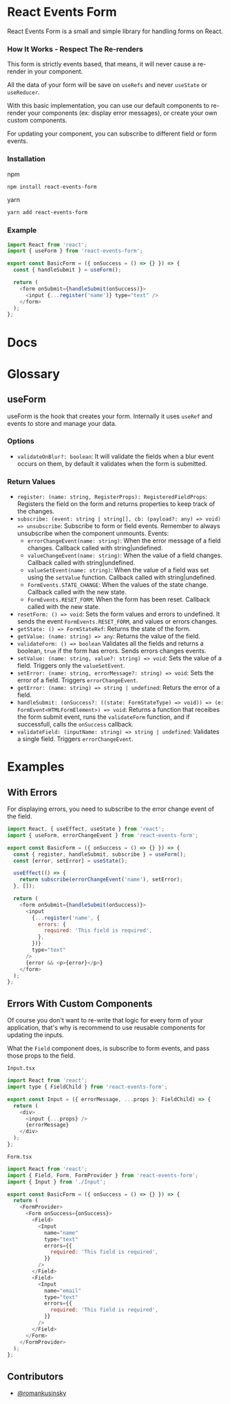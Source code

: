 # React Events Form

React Events Form is a small and simple library for handling forms on React.

### How It Works - Respect The Re-renders

This form is strictly events based, that means, it will never cause a re-render in your component.

All the data of your form will be save on `useRefs` and never `useState` or `useReducer`.

With this basic implementation, you can use our default components to re-render your components (ex:
display error messages), or create your own custom components.

For updating your component, you can subscribe to different field or form events.

### Installation

npm

```sh
npm install react-events-form
```

yarn

```sh
yarn add react-events-form
```

### Example

```js
import React from 'react';
import { useForm } from 'react-events-form';

export const BasicForm = ({ onSuccess = () => {} }) => {
  const { handleSubmit } = useForm();

  return (
    <form onSubmit={handleSubmit(onSuccess)}>
      <input {...register('name')} type="text" />
    </form>
  );
};
```

# Docs

# Glossary

## useForm

useForm is the hook that creates your form. Internally it uses `useRef` and events to store and
manage your data.

### Options

- `validateOnBlur?: boolean`: It will validate the fields when a blur event occurs on them, by
  default it validates when the form is submitted.

### Return Values

- `register: (name: string, RegisterProps): RegisteredFieldProps`: Registers the field on the form
  and returns properties to keep track of the changes.
- `subscribe: (event: string | string[], cb: (payload?: any) => void) => unsubscribe`: Subscribe to
  form or field events. Remember to always unsubscribe when the component unmounts. Events:
  - `errorChangeEvent(name: string)`: When the error message of a field changes. Callback called
    with string|undefined.
  - `valueChangeEvent(name: string)`: When the value of a field changes. Callback called with
    string|undefined.
  - `valueSetEvent(name: string)`: When the value of a field was set using the `setValue` function.
    Callback called with string|undefined.
  - `FormEvents.STATE_CHANGE`: When the values of the state change. Callback called with the new
    state.
  - `FormEvents.RESET_FORM`: When the form has been reset. Callback called with the new state.
- `resetForm: () => void`: Sets the form values and errors to undefined. It sends the event
  `FormEvents.RESET_FORM`, and values or errors changes.
- `getState: () => FormStateRef`: Returns the state of the form.
- `getValue: (name: string) => any`: Returns the value of the field.
- `validateForm: () => boolean` Validates all the fields and returns a boolean, `true` if the form
  has errors. Sends errors changes events.
- `setValue: (name: string, value?: string) => void`: Sets the value of a field. Triggers only the
  `valueSetEvent`.
- `setError: (name: string, errorMessage?: string) => void`: Sets the error of a field. Triggers
  `errorChangeEvent`.
- `getError: (name: string) => string | undefined`: Returs the error of a field.
- `handleSubmit: (onSuccess?: ((state: FormStateType) => void)) => (e: FormEvent<HTMLFormElement>) => void`:
  Returns a function that receibes the form submit event, runs the `validateForm` function, and if
  successfull, calls the `onSuccess` callback.
- `validateField: (inputName: string) => string | undefined`: Validates a single field. Triggers
  `errorChangeEvent`.

# Examples

## With Errors

For displaying errors, you need to subscribe to the error change event of the field.

```js
import React, { useEffect, useState } from 'react';
import { useForm, errorChangeEvent } from 'react-events-form';

export const BasicForm = ({ onSuccess = () => {} }) => {
  const { register, handleSubmit, subscribe } = useForm();
  const [error, setError] = useState();

  useEffect(() => {
    return subscribe(errorChangeEvent('name'), setError);
  }, []);

  return (
    <form onSubmit={handleSubmit(onSuccess)}>
      <input
        {...register('name', {
          errors: {
            required: 'This field is required',
          },
        })}
        type="text"
      />
      {error && <p>{error}</p>}
    </form>
  );
};
```

## Errors With Custom Components

Of course you don't want to re-write that logic for every form of your application, that's why is
recommend to use reusable components for updating the inputs.

What the `Field` component does, is subscribe to form events, and pass those props to the field.

`Input.tsx`

```js
import React from 'react';
import type { FieldChild } from 'react-events-form';

export const Input = ({ errorMessage, ...props }: FieldChild) => {
  return (
    <div>
      <input {...props} />
      {errorMessage}
    </div>
  );
};
```

`Form.tsx`

```js
import React from 'react';
import { Field, Form, FormProvider } from 'react-events-form';
import { Input } from './Input';

export const BasicForm = ({ onSuccess = () => {} }) => {
  return (
    <FormProvider>
      <Form onSuccess={onSuccess}>
        <Field>
          <Input
            name="name"
            type="text"
            errors={{
              required: 'This field is required',
            }}
          />
        </Field>
        <Field>
          <Input
            name="email"
            type="text"
            errors={{
              required: 'This field is required',
            }}
          />
        </Field>
      </Form>
    </FormProvider>
  );
};
```

## Contributors

- [@romankusinsky](https://github.com/kusita8)
